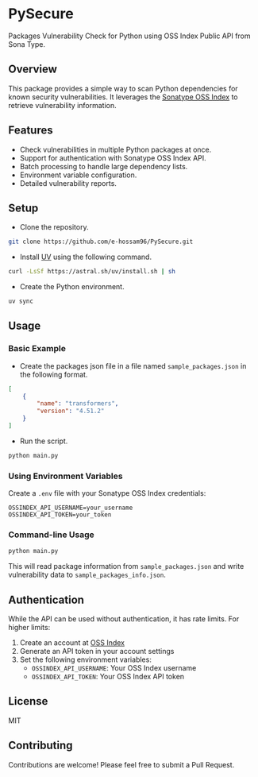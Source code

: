 # PySecure

Packages Vulnerability Check for Python using OSS Index Public API from Sona Type.

## Overview

This package provides a simple way to scan Python dependencies for known security vulnerabilities. It leverages the [Sonatype OSS Index](https://ossindex.sonatype.org/) to retrieve vulnerability information.

## Features

- Check vulnerabilities in multiple Python packages at once.
- Support for authentication with Sonatype OSS Index API.
- Batch processing to handle large dependency lists.
- Environment variable configuration.
- Detailed vulnerability reports.

## Setup

- Clone the repository.

```bash
git clone https://github.com/e-hossam96/PySecure.git
```

- Install [UV](https://docs.astral.sh/uv/) using the following command.

```bash
curl -LsSf https://astral.sh/uv/install.sh | sh
```

- Create the Python environment.

```bash
uv sync
```

## Usage

### Basic Example

- Create the packages json file in a file named `sample_packages.json` in the following format.

```json
[
    {
        "name": "transformers",
        "version": "4.51.2"
    }
]
```

- Run the script.

```bash
python main.py
```

### Using Environment Variables

Create a `.env` file with your Sonatype OSS Index credentials:

```text
OSSINDEX_API_USERNAME=your_username
OSSINDEX_API_TOKEN=your_token
```

### Command-line Usage

```bash
python main.py
```

This will read package information from `sample_packages.json` and write vulnerability data to `sample_packages_info.json`.

## Authentication

While the API can be used without authentication, it has rate limits. For higher limits:

1. Create an account at [OSS Index](https://ossindex.sonatype.org/)
2. Generate an API token in your account settings
3. Set the following environment variables:
   - `OSSINDEX_API_USERNAME`: Your OSS Index username
   - `OSSINDEX_API_TOKEN`: Your OSS Index API token

## License

MIT

## Contributing

Contributions are welcome! Please feel free to submit a Pull Request.
